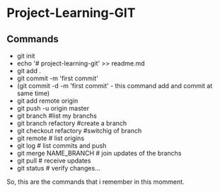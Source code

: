 # Project-Learning-GIT

## Commands 
- git init
- echo '# project-learning-git' >> readme.md
- git add .
- git commit -m 'first commit'
- (git commit -d -m 'first commit' - this command add and commit at same time)
- git add remote origin <URL>
- git push -u origin master
- git branch #list my branchs
- git branch refactory #create a branch
- git checkout refactory #switchig of branch
- git remote # list origins
- git log # list commits and push
- git merge NAME_BRANCH # join updates of the branchs
- git pull # receive updates
- git status # verify changes...

So, this are the commands that i remember in this momment.
